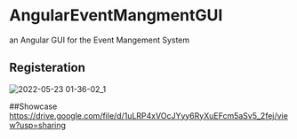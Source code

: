 # AngularEventMangmentGUI

an Angular GUI for the Event Mangement System

## Registeration
![2022-05-23 01-36-02_1](https://user-images.githubusercontent.com/75117329/169721529-2a188e4f-771e-4f6f-8eca-ded9fc062bc6.gif)

##Showcase 
https://drive.google.com/file/d/1uLRP4xVOcJYyy6RyXuEFcm5aSv5_2fej/view?usp=sharing
